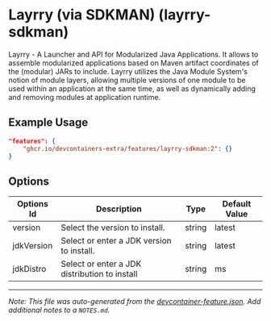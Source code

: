 
# Layrry (via SDKMAN) (layrry-sdkman)

Layrry - A Launcher and API for Modularized Java Applications. It allows to
assemble modularized applications based on Maven artifact coordinates of the
(modular) JARs to include. Layrry utilizes the Java Module System's notion of
module layers, allowing multiple versions of one module to be used within an
application at the same time, as well as dynamically adding and removing modules
at application runtime.

## Example Usage

```json
"features": {
    "ghcr.io/devcontainers-extra/features/layrry-sdkman:2": {}
}
```

## Options

| Options Id | Description | Type | Default Value |
|-----|-----|-----|-----|
| version | Select the version to install. | string | latest |
| jdkVersion | Select or enter a JDK version to install. | string | latest |
| jdkDistro | Select or enter a JDK distribution to install | string | ms |



---

_Note: This file was auto-generated from the [devcontainer-feature.json](devcontainer-feature.json).  Add additional notes to a `NOTES.md`._
